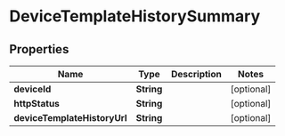 

# DeviceTemplateHistorySummary


## Properties

Name | Type | Description | Notes
------------ | ------------- | ------------- | -------------
**deviceId** | **String** |  |  [optional]
**httpStatus** | **String** |  |  [optional]
**deviceTemplateHistoryUrl** | **String** |  |  [optional]



